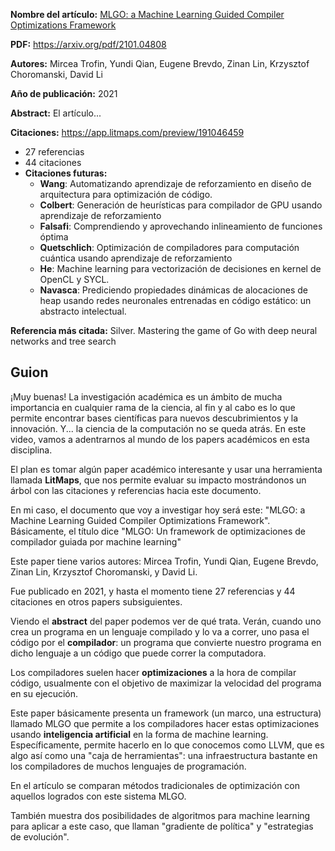 **Nombre del artículo:** [MLGO: a Machine Learning Guided Compiler Optimizations Framework](https://arxiv.org/abs/2101.04808)

**PDF:** https://arxiv.org/pdf/2101.04808

**Autores:** Mircea Trofin, Yundi Qian, Eugene Brevdo, Zinan Lin, Krzysztof Choromanski, David Li

**Año de publicación:** 2021

**Abstract:** El artículo...

**Citaciones:** https://app.litmaps.com/preview/191046459

- 27 referencias
- 44 citaciones
- **Citaciones futuras:**
	- **Wang**: Automatizando aprendizaje de reforzamiento en diseño de arquitectura para optimización de código.
	- **Colbert**: Generación de heurísticas para compilador de GPU usando aprendizaje de reforzamiento
	- **Falsafi**: Comprendiendo y aprovechando inlineamiento de funciones óptima
	- **Quetschlich**: Optimización de compiladores para computación cuántica usando aprendizaje de reforzamiento
	- **He**: Machine learning para vectorización de decisiones en kernel de OpenCL y SYCL.
	- **Navasca**: Prediciendo propiedades dinámicas de alocaciones de heap usando redes neuronales entrenadas en código estático: un abstracto intelectual.

**Referencia más citada:** Silver. Mastering the game of Go with deep neural networks and tree search

## Guion

¡Muy buenas! La investigación académica es un ámbito de mucha importancia en cualquier rama de la ciencia, al fin y al cabo es lo que permite encontrar bases científicas para nuevos descubrimientos y la innovación. Y... la ciencia de la computación no se queda atrás. En este video, vamos a adentrarnos al mundo de los papers académicos en esta disciplina.

El plan es tomar algún paper académico interesante y usar una herramienta llamada **LitMaps**, que nos permite evaluar su impacto mostrándonos un árbol con las citaciones y referencias hacia este documento.

En mi caso, el documento que voy a investigar hoy será este: "MLGO: a Machine Learning Guided Compiler Optimizations Framework". Básicamente, el título dice "MLGO: Un framework de optimizaciones de compilador guiada por machine learning"

Este paper tiene varios autores: Mircea Trofin, Yundi Qian, Eugene Brevdo, Zinan Lin, Krzysztof Choromanski, y David Li.

Fue publicado en 2021, y hasta el momento tiene 27 referencias y 44 citaciones en otros papers subsiguientes.

Viendo el **abstract** del paper podemos ver de qué trata. Verán, cuando uno crea un programa en un lenguaje compilado y lo va a correr, uno pasa el código por el **compilador**: un programa que convierte nuestro programa en dicho lenguaje a un código que puede correr la computadora.

Los compiladores suelen hacer **optimizaciones** a la hora de compilar código, usualmente con el objetivo de maximizar la velocidad del programa en su ejecución.

Este paper básicamente presenta un framework (un marco, una estructura) llamado MLGO que permite a los compiladores hacer estas optimizaciones usando **inteligencia artificial** en la forma de machine learning. Específicamente, permite hacerlo en lo que conocemos como LLVM, que es algo así como una "caja de herramientas": una infraestructura bastante en los compiladores de muchos lenguajes de programación.

En el artículo se comparan métodos tradicionales de optimización con aquellos logrados con este sistema MLGO.

También muestra dos posibilidades de algoritmos para machine learning para aplicar a este caso, que llaman "gradiente de política" y "estrategias de evolución".